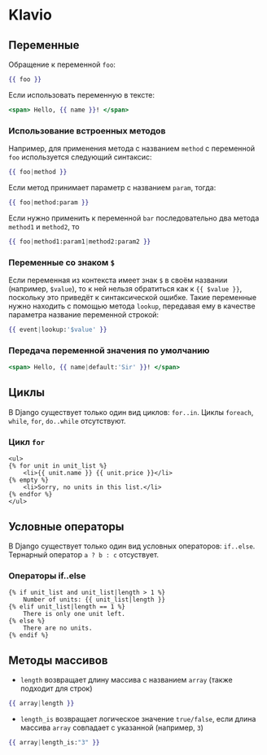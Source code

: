 # Klavio

## Переменные
Обращение к переменной `foo`:
```hbs
{{ foo }}
```
Если использовать переменную в тексте:
```hbs
<span> Hello, {{ name }}! </span>
```

### Использование встроенных методов
Например, для применения метода с названием `method` с переменной `foo` используется следующий синтаксис:
```hbs
{{ foo|method }}
```
Если метод принимает параметр с названием `param`, тогда:
```hbs
{{ foo|method:param }}
```
Если нужно применить к переменной `bar` последовательно два метода `method1` и `method2`, то
```hbs
{{ foo|method1:param1|method2:param2 }}
```

### Переменные со знаком `$`
Если переменная из контекста имеет знак `$` в своём названии (например, `$value`), то к ней нельзя обратиться как к `{{ $value }}`, поскольку это приведёт к синтаксической ошибке.
Такие переменные нужно находить с помощью метода `lookup`, передавая ему в качестве параметра название переменной строкой:
```hbs
{{ event|lookup:'$value' }}
```

### Передача переменной значения по умолчанию
```hbs
<span> Hello, {{ name|default:'Sir' }}! </span>
```

## Циклы
В Django существует только один вид циклов: `for..in`. Циклы `foreach`, `while`, `for`, `do..while` отсутствуют.
### Цикл `for`
```django
<ul>
{% for unit in unit_list %}
    <li>{{ unit.name }} {{ unit.price }}</li>
{% empty %}
    <li>Sorry, no units in this list.</li>
{% endfor %}
</ul>
```
## Условные операторы
В Django существует только один вид условных операторов: `if..else`. Тернарный оператор `a ? b : c` отсуствует.

### Операторы if..else
```django
{% if unit_list and unit_list|length > 1 %}
    Number of units: {{ unit_list|length }}
{% elif unit_list|length == 1 %}
    There is only one unit left.
{% else %}
    There are no units.
{% endif %}
```


## Методы массивов
* `length` возвращает длину массива с названием `array` (также подходит для строк)
```hbs
{{ array|length }}
```
* `length_is` возвращает логическое значение `true/false`, если длина массива `array` совпадает с указанной (например, `3`)
```hbs
{{ array|length_is:"3" }}
```

